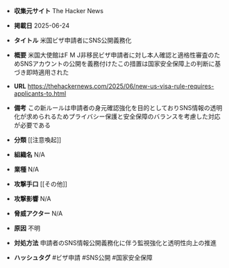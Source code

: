- **収集元サイト**
The Hacker News

- **掲載日**
2025-06-24

- **タイトル**
米国ビザ申請者にSNS公開義務化

- **概要**
米国大使館はF M J非移民ビザ申請者に対し本人確認と適格性審査のためSNSアカウントの公開を義務付けたこの措置は国家安全保障上の判断に基づき即時適用された

- **URL**
https://thehackernews.com/2025/06/new-us-visa-rule-requires-applicants-to.html

- **備考**
この新ルールは申請者の身元確認強化を目的としておりSNS情報の透明化が求められるためプライバシー保護と安全保障のバランスを考慮した対応が必要である

- **分類**
[[注意喚起]]

- **組織名**
N/A

- **業種**
N/A

- **攻撃手口**
[[その他]]

- **攻撃影響**
N/A

- **脅威アクター**
N/A

- **原因**
不明

- **対処方法**
申請者のSNS情報公開義務化に伴う監視強化と透明性向上の推進

- **ハッシュタグ**
#ビザ申請 #SNS公開 #国家安全保障
